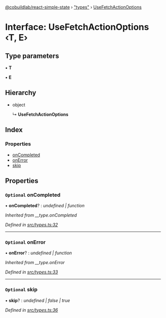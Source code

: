 [@cobuildlab/react-simple-state](../README.md) › ["types"](../modules/_types_.md) › [UseFetchActionOptions](_types_.usefetchactionoptions.md)

# Interface: UseFetchActionOptions ‹**T, E**›

## Type parameters

▪ **T**

▪ **E**

## Hierarchy

* object

  ↳ **UseFetchActionOptions**

## Index

### Properties

* [onCompleted](_types_.usefetchactionoptions.md#optional-oncompleted)
* [onError](_types_.usefetchactionoptions.md#optional-onerror)
* [skip](_types_.usefetchactionoptions.md#optional-skip)

## Properties

### `Optional` onCompleted

• **onCompleted**? : *undefined | function*

*Inherited from __type.onCompleted*

*Defined in [src/types.ts:32](https://github.com/cobuildlab/react-simple-state/blob/7265dd9/src/types.ts#L32)*

___

### `Optional` onError

• **onError**? : *undefined | function*

*Inherited from __type.onError*

*Defined in [src/types.ts:33](https://github.com/cobuildlab/react-simple-state/blob/7265dd9/src/types.ts#L33)*

___

### `Optional` skip

• **skip**? : *undefined | false | true*

*Defined in [src/types.ts:36](https://github.com/cobuildlab/react-simple-state/blob/7265dd9/src/types.ts#L36)*
